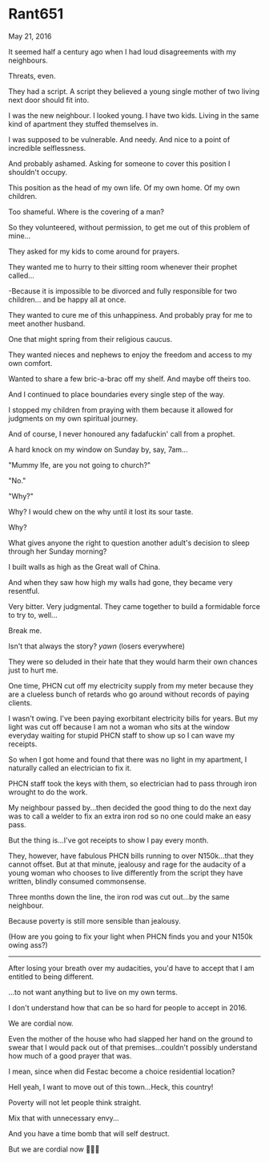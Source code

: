 # Rant651


May 21, 2016

It seemed half a century ago when I had loud disagreements with my neighbours. 

Threats, even.

They had a script. A script they believed a young single mother of two living next door should fit into.

I was the new neighbour. I looked young. I have two kids. Living in the same kind of apartment they stuffed themselves in.

I was supposed to be vulnerable. And needy. And nice to a point of incredible selflessness. 

And probably ashamed. Asking for someone to cover this position I shouldn't occupy.

This position as the head of my own life. Of my own home. Of my own children. 

Too shameful. Where is the covering of a man?

So they volunteered, without permission, to get me out of this problem of mine...

They asked for my kids to come around for prayers. 

They wanted me to hurry to their sitting room whenever their prophet called...

-Because it is impossible to be divorced and fully responsible for two children... and be happy all at once.

They wanted to cure me of this unhappiness. And probably pray for me to meet another husband.

One that might spring from their religious caucus. 

They wanted nieces and nephews to enjoy the freedom and access to my own comfort. 

Wanted to share a few bric-a-brac off my shelf. And maybe off theirs too.

And I continued to place boundaries every single step of the way.

I stopped my children from praying with them because it allowed for judgments on my own spiritual journey. 

And of course, I never honoured any fadafuckin' call from a prophet.

A hard knock on my window on Sunday by, say, 7am...

"Mummy Ife, are you not going to church?"

"No."

"Why?"

Why? I would chew on the why until it lost its sour taste. 

Why? 

What gives anyone the right to question another  adult's decision to sleep through her Sunday morning?

I built walls as high as the Great wall of China. 

And when they saw how high my walls had gone, they became very resentful. 

Very bitter. Very judgmental. They came together to build a formidable force to try to, well...

Break me.

Isn't that always the story? *yawn* (losers everywhere)

They were so deluded in their hate that they would harm their own chances just to hurt me.

One time, PHCN cut off my electricity supply from my meter because they are a clueless bunch of retards who go around without records of paying clients. 

I wasn't owing. I've been paying exorbitant electricity bills for years. But my light was cut off because I am not a woman who sits at the window everyday waiting for stupid PHCN staff to show up so I can wave my receipts.

So when I got home and found that there was no light in my apartment, I naturally called an electrician to fix it.

PHCN staff took the keys with them, so electrician had to pass through iron wrought to do the work. 

My neighbour passed by...then decided the good thing to do the next day was to call a welder to fix an extra iron rod so no one could make an easy pass. 

But the thing is...I've got receipts to show I pay every month. 

They, however, have fabulous PHCN bills running to over N150k...that they cannot offset. 
But at that minute, jealousy and rage for the audacity of a young woman who chooses to live differently from the script they have written, blindly consumed commonsense. 

Three months down the line, the iron rod was cut out...by the same neighbour.

Because poverty is still more sensible than jealousy. 

(How are you going to fix your light when PHCN finds you and your N150k owing ass?)
***

After losing your breath over my audacities, you'd have to accept that I am entitled to being different.

...to not want anything but to live on my own terms.

I don't understand how that can be so hard for people to accept in 2016.

We are cordial now. 

Even the mother of the house who had slapped her hand on the ground to swear that I would pack out of that premises...couldn't possibly understand how much of a good prayer that was.

I mean, since when did Festac become a choice residential location?

Hell yeah, I want to move out of this town...Heck,  this country!

Poverty will not let people think straight. 

Mix that with unnecessary envy...

And you have a time bomb that will self destruct.

But we are cordial now 💅💅💅